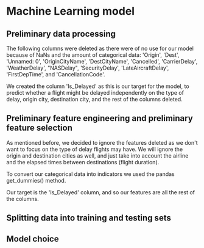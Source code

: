 # Machine Learning model

## Preliminary data processing
The following columns were deleted as there were of no use for our model because of NaNs and the amount of categorical data: 'Origin', 'Dest', 'Unnamed: 0', 'OriginCityName', 'DestCityName', 'Cancelled', 'CarrierDelay', 'WeatherDelay', "NASDelay", 'SecurityDelay', 'LateAircraftDelay', 'FirstDepTime', and 'CancellationCode'.

We created the column 'Is_Delayed' as this is our target for the model, to predict whether a flight might be delayed independently on the type of delay, origin city, destination city, and the rest of the columns deleted. 

## Preliminary feature engineering and preliminary feature selection
As mentioned before, we decided to ignore the features deleted as we don't want to focus on the type of delay flights may have. We will ignore the origin and destination cities as well, and just take into account the airline and the elapsed times between destinations (flight duration). 

To convert our categorical data into indicators we used the pandas get_dummies() method. 

Our target is the 'Is_Delayed' column, and so our features are all the rest of the columns. 

## Splitting data into training and testing sets

## Model choice

